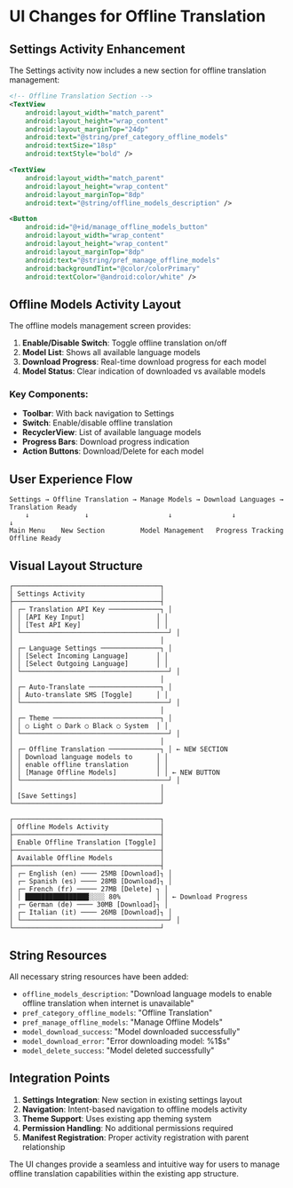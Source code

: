# UI Changes for Offline Translation

## Settings Activity Enhancement

The Settings activity now includes a new section for offline translation management:

```xml
<!-- Offline Translation Section -->
<TextView
    android:layout_width="match_parent"
    android:layout_height="wrap_content"
    android:layout_marginTop="24dp"
    android:text="@string/pref_category_offline_models"
    android:textSize="18sp"
    android:textStyle="bold" />

<TextView
    android:layout_width="match_parent"
    android:layout_height="wrap_content"
    android:layout_marginTop="8dp"
    android:text="@string/offline_models_description" />

<Button
    android:id="@+id/manage_offline_models_button"
    android:layout_width="wrap_content"
    android:layout_height="wrap_content"
    android:layout_marginTop="8dp"
    android:text="@string/pref_manage_offline_models"
    android:backgroundTint="@color/colorPrimary"
    android:textColor="@android:color/white" />
```

## Offline Models Activity Layout

The offline models management screen provides:

1. **Enable/Disable Switch**: Toggle offline translation on/off
2. **Model List**: Shows all available language models
3. **Download Progress**: Real-time download progress for each model
4. **Model Status**: Clear indication of downloaded vs available models

### Key Components:

- **Toolbar**: With back navigation to Settings
- **Switch**: Enable/disable offline translation
- **RecyclerView**: List of available language models
- **Progress Bars**: Download progress indication
- **Action Buttons**: Download/Delete for each model

## User Experience Flow

```
Settings → Offline Translation → Manage Models → Download Languages → Translation Ready
    ↓              ↓                    ↓               ↓                  ↓
Main Menu    New Section         Model Management   Progress Tracking   Offline Ready
```

## Visual Layout Structure

```
┌─────────────────────────────────────┐
│ Settings Activity                   │
├─────────────────────────────────────┤
│ ┌─ Translation API Key ─────────────┐ │
│ │ [API Key Input]                  │ │
│ │ [Test API Key]                   │ │
│ └─────────────────────────────────────┘ │
│                                     │
│ ┌─ Language Settings ───────────────┐ │
│ │ [Select Incoming Language]       │ │
│ │ [Select Outgoing Language]       │ │
│ └─────────────────────────────────────┘ │
│                                     │
│ ┌─ Auto-Translate ──────────────────┐ │
│ │ Auto-translate SMS [Toggle]      │ │
│ └─────────────────────────────────────┘ │
│                                     │
│ ┌─ Theme ───────────────────────────┐ │
│ │ ○ Light ○ Dark ○ Black ○ System  │ │
│ └─────────────────────────────────────┘ │
│                                     │
│ ┌─ Offline Translation ─────────────┐ │ ← NEW SECTION
│ │ Download language models to      │ │
│ │ enable offline translation       │ │
│ │ [Manage Offline Models]          │ │ ← NEW BUTTON
│ └─────────────────────────────────────┘ │
│                                     │
│ [Save Settings]                     │
└─────────────────────────────────────┘
```

```
┌─────────────────────────────────────┐
│ Offline Models Activity             │
├─────────────────────────────────────┤
│ Enable Offline Translation [Toggle] │
├─────────────────────────────────────┤
│ Available Offline Models            │
├─────────────────────────────────────┤
│ ┌─ English (en) ──── 25MB [Download]┐ │
│ ┌─ Spanish (es) ──── 28MB [Download]┐ │
│ ┌─ French (fr) ───── 27MB [Delete] ┐ │
│ │ ████████████████░░░░ 80%         │ │ ← Download Progress
│ ┌─ German (de) ──── 30MB [Download]┐ │
│ ┌─ Italian (it) ──── 26MB [Download]┐ │
│ └─────────────────────────────────────┘ │
└─────────────────────────────────────┘
```

## String Resources

All necessary string resources have been added:

- `offline_models_description`: "Download language models to enable offline translation when internet is unavailable"
- `pref_category_offline_models`: "Offline Translation"
- `pref_manage_offline_models`: "Manage Offline Models"
- `model_download_success`: "Model downloaded successfully"
- `model_download_error`: "Error downloading model: %1$s"
- `model_delete_success`: "Model deleted successfully"

## Integration Points

1. **Settings Integration**: New section in existing settings layout
2. **Navigation**: Intent-based navigation to offline models activity
3. **Theme Support**: Uses existing app theming system
4. **Permission Handling**: No additional permissions required
5. **Manifest Registration**: Proper activity registration with parent relationship

The UI changes provide a seamless and intuitive way for users to manage offline translation capabilities within the existing app structure.